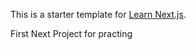 This is a starter template for [Learn Next.js](https://nextjs.org/learn).

First Next Project for practing